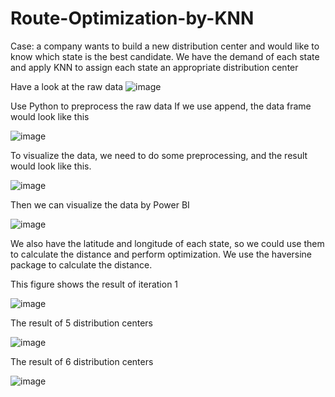 # Route-Optimization-by-KNN
Case: a company wants to build a new distribution center and would like to know which state is the best candidate.
We have the demand of each state and apply KNN to assign each state an appropriate distribution center

Have a look at the raw data 
![image](https://user-images.githubusercontent.com/58899897/194108411-759fbb19-d00c-4d3f-a734-7ed6a6c52f88.png)

Use Python to preprocess the raw data
If we use append, the data frame would look like this 

![image](https://user-images.githubusercontent.com/58899897/194109457-888b42aa-f5c6-491d-9af6-d1900e604556.png)

To visualize the data, we need to do some preprocessing, and the result would look like this.

![image](https://user-images.githubusercontent.com/58899897/194109650-cd057ef4-650d-43d8-bef4-d024d24712cf.png)

Then we can visualize the data by Power BI

![image](https://user-images.githubusercontent.com/58899897/194108700-b096d0b6-a699-422a-abc3-2e8b3294686f.png)


We also have the latitude and longitude of each state, so we could use them to calculate the distance and perform optimization.
We use the haversine package to calculate the distance.

This figure shows the result of iteration 1

![image](https://user-images.githubusercontent.com/58899897/194111036-8693a322-a2a8-4cd2-bb1f-721ab0fbdb63.png)

The result of 5 distribution centers

![image](https://user-images.githubusercontent.com/58899897/194111312-1343bcfa-6b57-43b6-9aa4-73dfbd5c28c5.png)

The result of 6 distribution centers

![image](https://user-images.githubusercontent.com/58899897/194111244-4159b9ba-326d-4752-881e-f3d75464a5dd.png)






